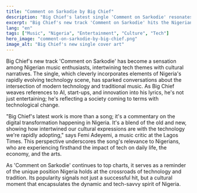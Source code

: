 ```yaml
---
title: "Comment on Sarkodie by Big Chief"
description: "Big Chief's latest single 'Comment on Sarkodie' resonates with Nigerian tech and culture."
excerpt: "Big Chief's new track 'Comment on Sarkodie' hits the Nigerian airwaves."
lang: "en"
tags: ["Music", "Nigeria", "Entertainment", "Culture", "Tech"]
hero_image: "comment-on-sarkodie-by-big-chief.png"
image_alt: "Big Chief's new single cover art"
---
```


Big Chief's new track 'Comment on Sarkodie' has become a sensation among Nigerian music enthusiasts, intertwining tech themes with cultural narratives. The single, which cleverly incorporates elements of Nigeria's rapidly evolving technology scene, has sparked conversations about the intersection of modern technology and traditional music. As Big Chief weaves references to AI, start-ups, and innovation into his lyrics, he's not just entertaining; he's reflecting a society coming to terms with technological change.

"Big Chief's latest work is more than a song; it's a commentary on the digital transformation happening in Nigeria. It's a blend of the old and new, showing how intertwined our cultural expressions are with the technology we're rapidly adopting," says Femi Adeyemi, a music critic at the Lagos Times. This perspective underscores the song's relevance to Nigerians, who are experiencing firsthand the impact of tech on daily life, the economy, and the arts.

As 'Comment on Sarkodie' continues to top charts, it serves as a reminder of the unique position Nigeria holds at the crossroads of technology and tradition. Its popularity signals not just a successful hit, but a cultural moment that encapsulates the dynamic and tech-savvy spirit of Nigeria.